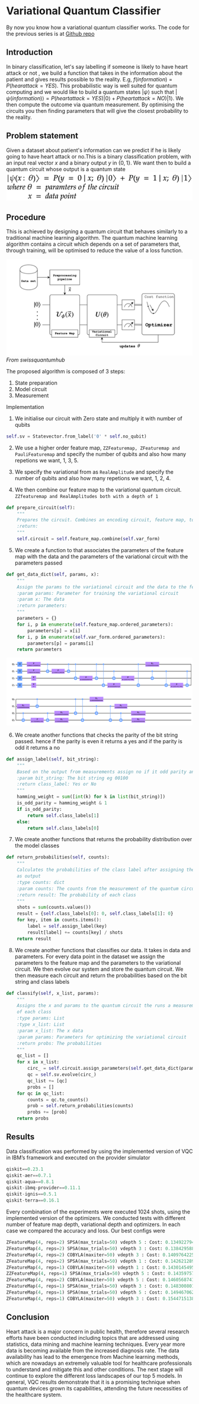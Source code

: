 # Variational Quantum Classifier

By now you know how a variational quantum classifier works. The code for the previous series is at [Github repo](https://github.com/0x6f736f646f/variational-quantum-classifier-on-heartattack)


## Introduction
In binary classification, let's say labelling if someone is likely to have heart attack or not , we build a function that takes in the information about the patient and gives results possible to the reality. E.g, $f(information) = P(hear attack = YES)$. This probabilistic way is well suited for quantum computing and we would like to build a quantum states $\left| \psi \right\rangle$ such that $\left| \psi(information)\right\rangle = P(heart attack = YES) \left| 0\right\rangle + P(heart attack = NO) \left| 1\right\rangle$. We then compute the outcome via quantum measurement. By optimising the circuits you then finding parameters that will give the closest probability to the reality. 

## Problem statement
Given a dataset about patient's information can we predict if he is likely going to have heart attack or no.This is a binary classification problem, with an input real vector ${x}$ and a binary output ${y}$ in $\{0, 1\}$. We want then to build a quantum circuit whose output is a quantum state 
![](../Notes/findings/math-7.png)

## Procedure
This is achieved by designing a quantum circuit that behaves similarly to a traditional machine learning algorithm. The quantum machine learning algorithm contains a circuit which depends on a set of parameters that, through training, will be optimised to reduce the value of a loss function.

![VQC Structure](../Notes/explanation/vqc.png)
*From swissquantumhub*

The proposed algorithm is composed of 3 steps:
1. State preparation
2. Model circuit
3. Measurement

Implementation
1. We initialise our circuit with Zero state and multiply it with number of qubits
```python
self.sv = Statevector.from_label('0' * self.no_qubit)
```
2. We use a higher order feature map, `ZZFeaturemap, ZFeaturemap and PauliFeaturemap` and specify the number of qubits and also how many repetions we want, 1, 3, 5.

3. We specify the variational from as `RealAmplitude` and specify the number of qubits and also how many repetions we want, 1, 2, 4.

4. We then combine our feature map to the variational quantum circuit.
`ZZfeaturemap and RealAmplitudes both with a depth of 1`
```python
def prepare_circuit(self):
    """
    Prepares the circuit. Combines an encoding circuit, feature map, to a variational circuit, RealAmplitudes
    :return:
    """
    self.circuit = self.feature_map.combine(self.var_form)
```
5. We create a function to that associates the parameters of the feature map with the data and the parameters of the variational circuit with the parameters passed
```python
def get_data_dict(self, params, x):
    """
    Assign the params to the variational circuit and the data to the featuremap
    :param params: Parameter for training the variational circuit
    :param x: The data
    :return parameters:
    """
    parameters = {}
    for i, p in enumerate(self.feature_map.ordered_parameters):
        parameters[p] = x[i]
    for i, p in enumerate(self.var_form.ordered_parameters):
        parameters[p] = params[i]
    return parameters

```

![](../Output/Figures/parameterisedcircuit.png)


6. We create another functions that checks the parity of the bit string passed. hence if the parity is even it returns a yes and if the parity is odd it returns a no
```python
def assign_label(self, bit_string):
    """
    Based on the output from measurements assign no if it odd parity and yes if it is even parity
    :param bit_string: The bit string eg 00100
    :return class_label: Yes or No
    """
    hamming_weight = sum([int(k) for k in list(bit_string)])
    is_odd_parity = hamming_weight & 1
    if is_odd_parity:
        return self.class_labels[1]
    else:
        return self.class_labels[0]
```
7.  We create another functions that returns the probability distribution over the model classes
```python
def return_probabilities(self, counts):
    """
    Calculates the probabilities of the class label after assigning the label from the bit string measured
    as output
    :type counts: dict
    :param counts: The counts from the measurement of the quantum circuit
    :return result: The probability of each class
    """
    shots = sum(counts.values())
    result = {self.class_labels[0]: 0, self.class_labels[1]: 0}
    for key, item in counts.items():
        label = self.assign_label(key)
        result[label] += counts[key] / shots
    return result
```
8.   We create another functions that classifies our data. It takes in data and parameters. For every data point in the dataset we assign the parameters to the feature map and the parameters to the variational circuit. We then evolve our system and store the quantum circuit. We then measure each circuit and return the probabilities based on the bit string and class labels
```python
def classify(self, x_list, params):
    """
    Assigns the x and params to the quantum circuit the runs a measurement to return the probabilities
    of each class
    :type params: List
    :type x_list: List
    :param x_list: The x data
    :param params: Parameters for optimizing the variational circuit
    :return probs: The probabilities
    """
    qc_list = []
    for x in x_list:
        circ_ = self.circuit.assign_parameters(self.get_data_dict(params, x))
        qc = self.sv.evolve(circ_)
        qc_list += [qc]
        probs = []
    for qc in qc_list:
        counts = qc.to_counts()
        prob = self.return_probabilities(counts)
        probs += [prob]
    return probs
```

## Results
Data classification was performed by using the implemented version of VQC in IBM’s framework and executed on the provider simulator 
```python
qiskit==0.23.1
qiskit-aer==0.7.1
qiskit-aqua==0.8.1
qiskit-ibmq-provider==0.11.1
qiskit-ignis==0.5.1
qiskit-terra==0.16.1
```

Every combination of the experiments were executed 1024 shots, using the implemented version of the optimizers. We conducted tests with different number of feature map depth, variational depth and optimizers. In each case we compared the accuracy and loss. Our best configs were 
```python
ZFeatureMap(4, reps=2) SPSA(max_trials=50) vdepth 5 : Cost: 0.13492279429495616
ZFeatureMap(4, reps=2) SPSA(max_trials=50) vdepth 3 : Cost: 0.13842958846394343
ZFeatureMap(4, reps=2) COBYLA(maxiter=50) vdepth 3 : Cost: 0.14097642258192988
ZFeatureMap(4, reps=2) SPSA(max_trials=50) vdepth 1 : Cost: 0.14262128997684975
ZFeatureMap(4, reps=1) COBYLA(maxiter=50) vdepth 1 : Cost: 0.1430145495411656
ZZFeatureMap(4, reps=1) SPSA(max_trials=50) vdepth 5 : Cost: 0.14359757088670677
ZFeatureMap(4, reps=2) COBYLA(maxiter=50) vdepth 5 : Cost: 0.1460568741051525
ZFeatureMap(4, reps=1) SPSA(max_trials=50) vdepth 3 : Cost: 0.14830080135566964
ZFeatureMap(4, reps=1) SPSA(max_trials=50) vdepth 5 : Cost: 0.14946706294763648
ZFeatureMap(4, reps=1) COBYLA(maxiter=50) vdepth 3 : Cost: 0.15447151389989414}
```

## Conclusion
Heart attack is a major concern in public health, therefore several research efforts have been conducted including topics that are addressed using statistics, data mining and machine learning techniques. Every year more data is becoming available from the increased diagnosis rate. The data availability has lead to the emergence from Machine learning methods, which are nowadays an extremely valuable tool for healthcare professionals to understand and mitigate this and
other conditions. The next stage will continue to explore the different loss landscapes of our top 5 models. In general, VQC results demonstrate that it is a promising technique
when quantum devices grown its capabilities, attending the future necessities of
the healthcare system.